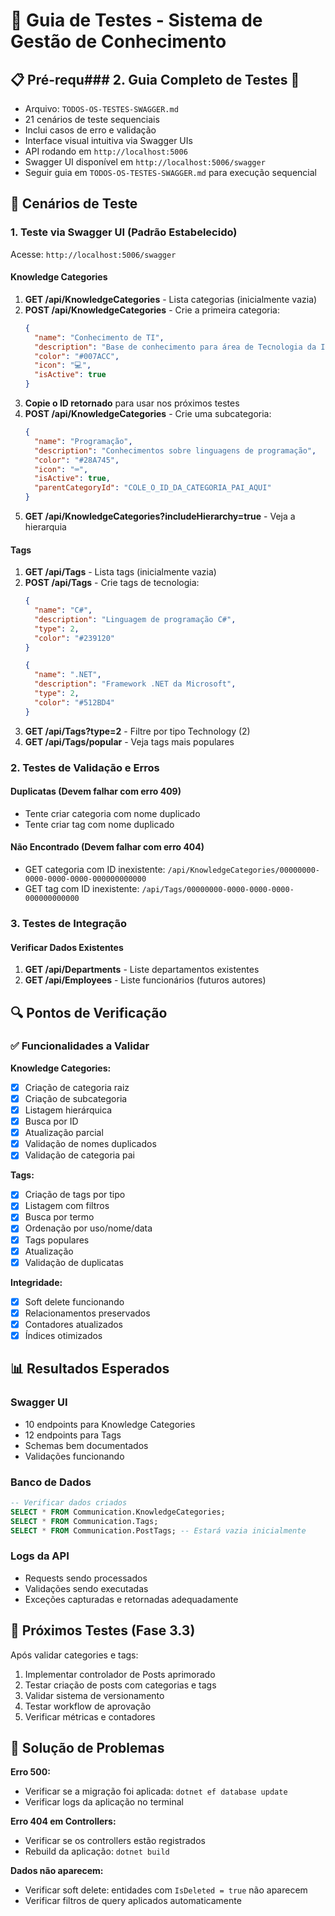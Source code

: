 # 🧪 Guia de Testes - Sistema de Gestão de Conhecimento

## 📋 Pré-requ### 2. **Guia Completo de Testes** 📄  
- Arquivo: `TODOS-OS-TESTES-SWAGGER.md`
- 21 cenários de teste sequenciais
- Inclui casos de erro e validação
- Interface visual intuitiva via Swagger UIs
- API rodando em `http://localhost:5006`
- Swagger UI disponível em `http://localhost:5006/swagger`
- Seguir guia em `TODOS-OS-TESTES-SWAGGER.md` para execução sequencial

## 🎯 Cenários de Teste

### 1. **Teste via Swagger UI** (Padrão Estabelecido)

Acesse: `http://localhost:5006/swagger`

#### **Knowledge Categories**
1. **GET /api/KnowledgeCategories** - Lista categorias (inicialmente vazia)
2. **POST /api/KnowledgeCategories** - Crie a primeira categoria:
   ```json
   {
     "name": "Conhecimento de TI",
     "description": "Base de conhecimento para área de Tecnologia da Informação",
     "color": "#007ACC",
     "icon": "💻",
     "isActive": true
   }
   ```
3. **Copie o ID retornado** para usar nos próximos testes
4. **POST /api/KnowledgeCategories** - Crie uma subcategoria:
   ```json
   {
     "name": "Programação",
     "description": "Conhecimentos sobre linguagens de programação",
     "color": "#28A745", 
     "icon": "⌨️",
     "isActive": true,
     "parentCategoryId": "COLE_O_ID_DA_CATEGORIA_PAI_AQUI"
   }
   ```
5. **GET /api/KnowledgeCategories?includeHierarchy=true** - Veja a hierarquia

#### **Tags**
1. **GET /api/Tags** - Lista tags (inicialmente vazia)
2. **POST /api/Tags** - Crie tags de tecnologia:
   ```json
   {
     "name": "C#",
     "description": "Linguagem de programação C#",
     "type": 2,
     "color": "#239120"
   }
   ```
   ```json
   {
     "name": ".NET",
     "description": "Framework .NET da Microsoft", 
     "type": 2,
     "color": "#512BD4"
   }
   ```
3. **GET /api/Tags?type=2** - Filtre por tipo Technology (2)
4. **GET /api/Tags/popular** - Veja tags mais populares

### 2. **Testes de Validação e Erros**

#### **Duplicatas** (Devem falhar com erro 409)
- Tente criar categoria com nome duplicado
- Tente criar tag com nome duplicado

#### **Não Encontrado** (Devem falhar com erro 404)
- GET categoria com ID inexistente: `/api/KnowledgeCategories/00000000-0000-0000-0000-000000000000`
- GET tag com ID inexistente: `/api/Tags/00000000-0000-0000-0000-000000000000`

### 3. **Testes de Integração**

#### **Verificar Dados Existentes**
1. **GET /api/Departments** - Liste departamentos existentes
2. **GET /api/Employees** - Liste funcionários (futuros autores)

## 🔍 **Pontos de Verificação**

### ✅ **Funcionalidades a Validar**

**Knowledge Categories:**
- [x] Criação de categoria raiz
- [x] Criação de subcategoria 
- [x] Listagem hierárquica
- [x] Busca por ID
- [x] Atualização parcial
- [x] Validação de nomes duplicados
- [x] Validação de categoria pai

**Tags:**
- [x] Criação de tags por tipo
- [x] Listagem com filtros
- [x] Busca por termo
- [x] Ordenação por uso/nome/data
- [x] Tags populares
- [x] Atualização
- [x] Validação de duplicatas

**Integridade:**
- [x] Soft delete funcionando
- [x] Relacionamentos preservados
- [x] Contadores atualizados
- [x] Índices otimizados

## 📊 **Resultados Esperados**

### **Swagger UI**
- 10 endpoints para Knowledge Categories
- 12 endpoints para Tags
- Schemas bem documentados
- Validações funcionando

### **Banco de Dados**
```sql
-- Verificar dados criados
SELECT * FROM Communication.KnowledgeCategories;
SELECT * FROM Communication.Tags;
SELECT * FROM Communication.PostTags; -- Estará vazia inicialmente
```

### **Logs da API**
- Requests sendo processados
- Validações sendo executadas
- Exceções capturadas e retornadas adequadamente

## 🚀 **Próximos Testes (Fase 3.3)**
Após validar categories e tags:
1. Implementar controlador de Posts aprimorado
2. Testar criação de posts com categorias e tags
3. Validar sistema de versionamento
4. Testar workflow de aprovação
5. Verificar métricas e contadores

## 🐛 **Solução de Problemas**

**Erro 500:**
- Verificar se a migração foi aplicada: `dotnet ef database update`
- Verificar logs da aplicação no terminal

**Erro 404 em Controllers:**
- Verificar se os controllers estão registrados
- Rebuild da aplicação: `dotnet build`

**Dados não aparecem:**
- Verificar soft delete: entidades com `IsDeleted = true` não aparecem
- Verificar filtros de query aplicados automaticamente